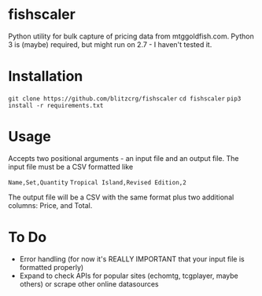 # fishscaler
Python utility for bulk capture of pricing data from mtggoldfish.com. Python 3 is (maybe) required, but might run on 2.7 - I haven't tested it. 

# Installation
`git clone https://github.com/blitzcrg/fishscaler`
`cd fishscaler`
`pip3 install -r requirements.txt`

# Usage
Accepts two positional arguments - an input file and an output file. The input file must be a CSV formatted like

`Name,Set,Quantity`
`Tropical Island,Revised Edition,2`

The output file will be a CSV with the same format plus two additional columns: Price, and Total. 

# To Do
- Error handling (for now it's REALLY IMPORTANT that your input file is formatted properly)
- Expand to check APIs for popular sites (echomtg, tcgplayer, maybe others) or scrape other online datasources
